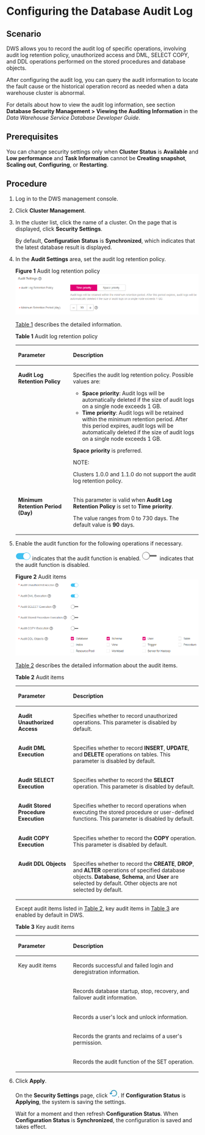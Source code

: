 # Configuring the Database Audit Log<a name="dws_01_0075"></a>

## Scenario<a name="section43782126162722"></a>

DWS allows you to record the audit log of specific operations, involving audit log retention policy, unauthorized access and DML, SELECT COPY, and DDL operations performed on the stored procedures and database objects.

After configuring the audit log, you can query the audit information to locate the fault cause or the historical operation record as needed when a data warehouse cluster is abnormal.

For details about how to view the audit log information, see section  **Database Security Management \> Viewing the Auditing Information**  in the  _Data Warehouse Service Database Developer Guide_.

## Prerequisites<a name="section6488541984957"></a>

You can change security settings only when  **Cluster Status**  is  **Available**  and  **Low performance**  and  **Task Information**  cannot be  **Creating snapshot**,  **Scaling out**,  **Configuring**, or  **Restarting**.

## Procedure<a name="section37372909114419"></a>

1.  Log in to the DWS management console.
2.  Click  **Cluster Management**.
3.  In the cluster list, click the name of a cluster. On the page that is displayed, click  **Security Settings**.

    By default,  **Configuration Status**  is  **Synchronized**, which indicates that the latest database result is displayed.

4.  In the  **Audit Settings**  area, set the audit log retention policy.

    **Figure  1**  Audit log retention policy<a name="fig168002419182"></a>  
    ![](figures/audit-log-retention-policy.png "audit-log-retention-policy")

    [Table 1](#table6661375615299)  describes the detailed information.

    **Table  1**  Audit log retention policy

    <a name="table6661375615299"></a>
    <table><thead align="left"><tr id="row1350660815299"><th class="cellrowborder" valign="top" width="30%" id="mcps1.2.3.1.1"><p id="p2029345315299"><a name="p2029345315299"></a><a name="p2029345315299"></a><strong id="b84235270692541_1"><a name="b84235270692541_1"></a><a name="b84235270692541_1"></a>Parameter</strong></p>
    </th>
    <th class="cellrowborder" valign="top" width="70%" id="mcps1.2.3.1.2"><p id="p3315697815299"><a name="p3315697815299"></a><a name="p3315697815299"></a><strong id="b842352706191716_1"><a name="b842352706191716_1"></a><a name="b842352706191716_1"></a>Description</strong></p>
    </th>
    </tr>
    </thead>
    <tbody><tr id="row136071215299"><td class="cellrowborder" valign="top" width="30%" headers="mcps1.2.3.1.1 "><p id="p4310885415299"><a name="p4310885415299"></a><a name="p4310885415299"></a><strong id="b172633267343"><a name="b172633267343"></a><a name="b172633267343"></a>Audit Log Retention Policy</strong></p>
    </td>
    <td class="cellrowborder" valign="top" width="70%" headers="mcps1.2.3.1.2 "><p id="p215632515299"><a name="p215632515299"></a><a name="p215632515299"></a>Specifies the audit log retention policy. Possible values are:</p>
    <a name="ul1940693315299"></a><a name="ul1940693315299"></a><ul id="ul1940693315299"><li><span class="parmname" id="parmname76964790510518"><a name="parmname76964790510518"></a><a name="parmname76964790510518"></a><b>Space priority</b></span>: Audit logs will be automatically deleted if the size of audit logs on a single node exceeds 1 GB.</li><li><span class="parmvalue" id="parmvalue55512574410647"><a name="parmvalue55512574410647"></a><a name="parmvalue55512574410647"></a><b>Time priority</b></span>: Audit logs will be retained within the minimum retention period. After this period expires, audit logs will be automatically deleted if the size of audit logs on a single node exceeds 1 GB.</li></ul>
    <p id="p1413425815299"><a name="p1413425815299"></a><a name="p1413425815299"></a><span class="parmname" id="parmname93152852510822"><a name="parmname93152852510822"></a><a name="parmname93152852510822"></a><b>Space priority</b></span> is preferred.</p>
    <div class="note" id="note402425015299"><a name="note402425015299"></a><a name="note402425015299"></a><span class="notetitle"> NOTE: </span><div class="notebody"><p id="p3621825515299"><a name="p3621825515299"></a><a name="p3621825515299"></a>Clusters 1.0.0 and 1.1.0 do not support the audit log retention policy.</p>
    </div></div>
    </td>
    </tr>
    <tr id="row5752884715299"><td class="cellrowborder" valign="top" width="30%" headers="mcps1.2.3.1.1 "><p id="p2932501615299"><a name="p2932501615299"></a><a name="p2932501615299"></a><strong id="b139252053181518"><a name="b139252053181518"></a><a name="b139252053181518"></a>Minimum Retention Period (Day)</strong></p>
    </td>
    <td class="cellrowborder" valign="top" width="70%" headers="mcps1.2.3.1.2 "><p id="p2651609415299"><a name="p2651609415299"></a><a name="p2651609415299"></a>This parameter is valid when <span class="parmname" id="parmname769647905102052"><a name="parmname769647905102052"></a><a name="parmname769647905102052"></a><b>Audit Log Retention Policy</b></span> is set to <span class="parmvalue" id="parmvalue2023397336102111"><a name="parmvalue2023397336102111"></a><a name="parmvalue2023397336102111"></a><b>Time priority</b></span>.</p>
    <p id="p287978615299"><a name="p287978615299"></a><a name="p287978615299"></a>The value ranges from 0 to 730 days. The default value is <strong id="b842352706102151"><a name="b842352706102151"></a><a name="b842352706102151"></a>90</strong> days.</p>
    </td>
    </tr>
    </tbody>
    </table>

5.  Enable the audit function for the following operations if necessary.

    ![](figures/icon-button4.png)  indicates that the audit function is enabled.  ![](figures/icon_dws_off.jpg)  indicates that the audit function is disabled.

    **Figure  2**  Audit items<a name="fig33013552162725"></a>  
    ![](figures/audit-items.png "audit-items")

    [Table 2](#table48954270153356)  describes the detailed information about the audit items.

    **Table  2**  Audit items

    <a name="table48954270153356"></a>
    <table><thead align="left"><tr id="row11786533153356"><th class="cellrowborder" valign="top" width="30%" id="mcps1.2.3.1.1"><p id="p15185148153356"><a name="p15185148153356"></a><a name="p15185148153356"></a><strong id="b84235270692541_3"><a name="b84235270692541_3"></a><a name="b84235270692541_3"></a>Parameter</strong></p>
    </th>
    <th class="cellrowborder" valign="top" width="70%" id="mcps1.2.3.1.2"><p id="p22037438153356"><a name="p22037438153356"></a><a name="p22037438153356"></a><strong id="b842352706191716_3"><a name="b842352706191716_3"></a><a name="b842352706191716_3"></a>Description</strong></p>
    </th>
    </tr>
    </thead>
    <tbody><tr id="row40202069153356"><td class="cellrowborder" valign="top" width="30%" headers="mcps1.2.3.1.1 "><p id="p35142185153356"><a name="p35142185153356"></a><a name="p35142185153356"></a><strong id="b20858182043518"><a name="b20858182043518"></a><a name="b20858182043518"></a>Audit Unauthorized Access</strong></p>
    </td>
    <td class="cellrowborder" valign="top" width="70%" headers="mcps1.2.3.1.2 "><p id="p27944737153356"><a name="p27944737153356"></a><a name="p27944737153356"></a>Specifies whether to record unauthorized operations. This parameter is disabled by default.</p>
    </td>
    </tr>
    <tr id="row48931238153356"><td class="cellrowborder" valign="top" width="30%" headers="mcps1.2.3.1.1 "><p id="p4007327153356"><a name="p4007327153356"></a><a name="p4007327153356"></a><strong id="b13708516151710"><a name="b13708516151710"></a><a name="b13708516151710"></a>Audit DML Execution</strong></p>
    </td>
    <td class="cellrowborder" valign="top" width="70%" headers="mcps1.2.3.1.2 "><p id="p56158069153356"><a name="p56158069153356"></a><a name="p56158069153356"></a>Specifies whether to record <strong id="b115161075393652"><a name="b115161075393652"></a><a name="b115161075393652"></a>INSERT</strong>, <strong id="b7000329193652"><a name="b7000329193652"></a><a name="b7000329193652"></a>UPDATE</strong>, and <strong id="b16768784293652"><a name="b16768784293652"></a><a name="b16768784293652"></a>DELETE</strong> operations on tables. This parameter is disabled by default.</p>
    </td>
    </tr>
    <tr id="row15098169153356"><td class="cellrowborder" valign="top" width="30%" headers="mcps1.2.3.1.1 "><p id="p14992206153356"><a name="p14992206153356"></a><a name="p14992206153356"></a><strong id="b14991153916171"><a name="b14991153916171"></a><a name="b14991153916171"></a>Audit SELECT Execution</strong></p>
    </td>
    <td class="cellrowborder" valign="top" width="70%" headers="mcps1.2.3.1.2 "><p id="p6409196153356"><a name="p6409196153356"></a><a name="p6409196153356"></a>Specifies whether to record the <strong id="b151641596594749"><a name="b151641596594749"></a><a name="b151641596594749"></a>SELECT</strong> operation. This parameter is disabled by default.</p>
    </td>
    </tr>
    <tr id="row41792394153356"><td class="cellrowborder" valign="top" width="30%" headers="mcps1.2.3.1.1 "><p id="p29740772153356"><a name="p29740772153356"></a><a name="p29740772153356"></a><strong id="b1079743214362"><a name="b1079743214362"></a><a name="b1079743214362"></a>Audit Stored Procedure Execution</strong></p>
    </td>
    <td class="cellrowborder" valign="top" width="70%" headers="mcps1.2.3.1.2 "><p id="p60192322153356"><a name="p60192322153356"></a><a name="p60192322153356"></a>Specifies whether to record operations when executing the stored procedure or user-defined functions. This parameter is disabled by default.</p>
    </td>
    </tr>
    <tr id="row43739917153356"><td class="cellrowborder" valign="top" width="30%" headers="mcps1.2.3.1.1 "><p id="p53272364153356"><a name="p53272364153356"></a><a name="p53272364153356"></a><strong id="b695333783619"><a name="b695333783619"></a><a name="b695333783619"></a>Audit COPY Execution</strong></p>
    </td>
    <td class="cellrowborder" valign="top" width="70%" headers="mcps1.2.3.1.2 "><p id="p20094216153356"><a name="p20094216153356"></a><a name="p20094216153356"></a>Specifies whether to record the <strong id="b46630216153356"><a name="b46630216153356"></a><a name="b46630216153356"></a>COPY</strong> operation. This parameter is disabled by default.</p>
    </td>
    </tr>
    <tr id="row18951113153356"><td class="cellrowborder" valign="top" width="30%" headers="mcps1.2.3.1.1 "><p id="p58645179153356"><a name="p58645179153356"></a><a name="p58645179153356"></a><strong id="b153698461817"><a name="b153698461817"></a><a name="b153698461817"></a>Audit DDL Objects</strong></p>
    </td>
    <td class="cellrowborder" valign="top" width="70%" headers="mcps1.2.3.1.2 "><p id="p52639045153356"><a name="p52639045153356"></a><a name="p52639045153356"></a>Specifies whether to record the <strong id="b84235270695347"><a name="b84235270695347"></a><a name="b84235270695347"></a>CREATE</strong>, <strong id="b84235270695352"><a name="b84235270695352"></a><a name="b84235270695352"></a>DROP</strong>, and <strong id="b84235270695356"><a name="b84235270695356"></a><a name="b84235270695356"></a>ALTER</strong> operations of specified database objects. <span class="parmname" id="parmname1346420704102813"><a name="parmname1346420704102813"></a><a name="parmname1346420704102813"></a><b>Database</b></span>, <span class="parmname" id="parmname297077118102813"><a name="parmname297077118102813"></a><a name="parmname297077118102813"></a><b>Schema</b></span>, and <span class="parmname" id="parmname1289243348102813"><a name="parmname1289243348102813"></a><a name="parmname1289243348102813"></a><b>User</b></span> are selected by default. Other objects are not selected by default.</p>
    </td>
    </tr>
    </tbody>
    </table>

    Except audit items listed in  [Table 2](#table48954270153356), key audit items in  [Table 3](#table24262392153654)  are enabled by default in DWS.

    **Table  3**  Key audit items

    <a name="table24262392153654"></a>
    <table><thead align="left"><tr id="row1697543153654"><th class="cellrowborder" valign="top" width="30%" id="mcps1.2.3.1.1"><p id="p3283271153654"><a name="p3283271153654"></a><a name="p3283271153654"></a><strong id="b84235270692541_5"><a name="b84235270692541_5"></a><a name="b84235270692541_5"></a>Parameter</strong></p>
    </th>
    <th class="cellrowborder" valign="top" width="70%" id="mcps1.2.3.1.2"><p id="p64618408153654"><a name="p64618408153654"></a><a name="p64618408153654"></a><strong id="b842352706191716_5"><a name="b842352706191716_5"></a><a name="b842352706191716_5"></a>Description</strong></p>
    </th>
    </tr>
    </thead>
    <tbody><tr id="row66708561153654"><td class="cellrowborder" rowspan="5" valign="top" width="30%" headers="mcps1.2.3.1.1 "><p id="p34684395153654"><a name="p34684395153654"></a><a name="p34684395153654"></a>Key audit items</p>
    </td>
    <td class="cellrowborder" valign="top" width="70%" headers="mcps1.2.3.1.2 "><p id="p51991696153654"><a name="p51991696153654"></a><a name="p51991696153654"></a>Records successful and failed login and deregistration information.</p>
    </td>
    </tr>
    <tr id="row65272081153654"><td class="cellrowborder" valign="top" headers="mcps1.2.3.1.1 "><p id="p52547180153654"><a name="p52547180153654"></a><a name="p52547180153654"></a>Records database startup, stop, recovery, and failover audit information.</p>
    </td>
    </tr>
    <tr id="row3162576153654"><td class="cellrowborder" valign="top" headers="mcps1.2.3.1.1 "><p id="p54842140153654"><a name="p54842140153654"></a><a name="p54842140153654"></a>Records a user's lock and unlock information.</p>
    </td>
    </tr>
    <tr id="row23817212153654"><td class="cellrowborder" valign="top" headers="mcps1.2.3.1.1 "><p id="p50146049153654"><a name="p50146049153654"></a><a name="p50146049153654"></a>Records the grants and reclaims of a user's permission.</p>
    </td>
    </tr>
    <tr id="row48661263153654"><td class="cellrowborder" valign="top" headers="mcps1.2.3.1.1 "><p id="p49248264153654"><a name="p49248264153654"></a><a name="p49248264153654"></a>Records the audit function of the SET operation.</p>
    </td>
    </tr>
    </tbody>
    </table>

6.  Click  **Apply**.

    On the  **Security Settings**  page, click  ![](figures/icon_dws_refresh_blue.jpg). If  **Configuration Status**  is  **Applying**, the system is saving the settings.

    Wait for a moment and then refresh  **Configuration Status**. When  **Configuration Status**  is  **Synchronized**, the configuration is saved and takes effect.


